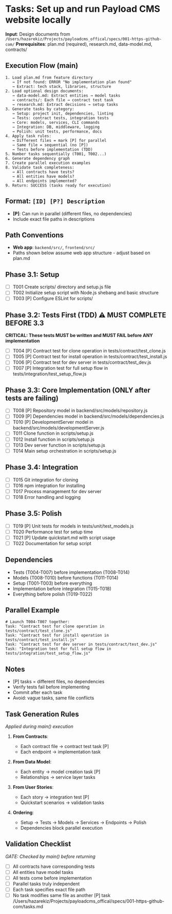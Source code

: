 # Tasks: Set up and run Payload CMS website locally

**Input**: Design documents from `/Users/hazarekiz/Projects/payloadcms_offical/specs/001-https-github-com/`
**Prerequisites**: plan.md (required), research.md, data-model.md, contracts/

## Execution Flow (main)
```
1. Load plan.md from feature directory
   → If not found: ERROR "No implementation plan found"
   → Extract: tech stack, libraries, structure
2. Load optional design documents:
   → data-model.md: Extract entities → model tasks
   → contracts/: Each file → contract test task
   → research.md: Extract decisions → setup tasks
3. Generate tasks by category:
   → Setup: project init, dependencies, linting
   → Tests: contract tests, integration tests
   → Core: models, services, CLI commands
   → Integration: DB, middleware, logging
   → Polish: unit tests, performance, docs
4. Apply task rules:
   → Different files = mark [P] for parallel
   → Same file = sequential (no [P])
   → Tests before implementation (TDD)
5. Number tasks sequentially (T001, T002...)
6. Generate dependency graph
7. Create parallel execution examples
8. Validate task completeness:
   → All contracts have tests?
   → All entities have models?
   → All endpoints implemented?
9. Return: SUCCESS (tasks ready for execution)
```

## Format: `[ID] [P?] Description`
- **[P]**: Can run in parallel (different files, no dependencies)
- Include exact file paths in descriptions

## Path Conventions
- **Web app**: `backend/src/`, `frontend/src/`
- Paths shown below assume web app structure - adjust based on plan.md

## Phase 3.1: Setup
- [ ] T001 Create scripts/ directory and setup.js file
- [ ] T002 Initialize setup script with Node.js shebang and basic structure
- [ ] T003 [P] Configure ESLint for scripts/

## Phase 3.2: Tests First (TDD) ⚠️ MUST COMPLETE BEFORE 3.3
**CRITICAL: These tests MUST be written and MUST FAIL before ANY implementation**
- [ ] T004 [P] Contract test for clone operation in tests/contract/test_clone.js
- [ ] T005 [P] Contract test for install operation in tests/contract/test_install.js
- [ ] T006 [P] Contract test for dev server in tests/contract/test_dev.js
- [ ] T007 [P] Integration test for full setup flow in tests/integration/test_setup_flow.js

## Phase 3.3: Core Implementation (ONLY after tests are failing)
- [ ] T008 [P] Repository model in backend/src/models/repository.js
- [ ] T009 [P] Dependencies model in backend/src/models/dependencies.js
- [ ] T010 [P] DevelopmentServer model in backend/src/models/developmentServer.js
- [ ] T011 Clone function in scripts/setup.js
- [ ] T012 Install function in scripts/setup.js
- [ ] T013 Dev server function in scripts/setup.js
- [ ] T014 Main setup orchestration in scripts/setup.js

## Phase 3.4: Integration
- [ ] T015 Git integration for cloning
- [ ] T016 npm integration for installing
- [ ] T017 Process management for dev server
- [ ] T018 Error handling and logging

## Phase 3.5: Polish
- [ ] T019 [P] Unit tests for models in tests/unit/test_models.js
- [ ] T020 Performance test for setup time
- [ ] T021 [P] Update quickstart.md with script usage
- [ ] T022 Documentation for setup script

## Dependencies
- Tests (T004-T007) before implementation (T008-T014)
- Models (T008-T010) before functions (T011-T014)
- Setup (T001-T003) before everything
- Implementation before integration (T015-T018)
- Everything before polish (T019-T022)

## Parallel Example
```
# Launch T004-T007 together:
Task: "Contract test for clone operation in tests/contract/test_clone.js"
Task: "Contract test for install operation in tests/contract/test_install.js"
Task: "Contract test for dev server in tests/contract/test_dev.js"
Task: "Integration test for full setup flow in tests/integration/test_setup_flow.js"
```

## Notes
- [P] tasks = different files, no dependencies
- Verify tests fail before implementing
- Commit after each task
- Avoid: vague tasks, same file conflicts

## Task Generation Rules
*Applied during main() execution*

1. **From Contracts**:
   - Each contract file → contract test task [P]
   - Each endpoint → implementation task
   
2. **From Data Model**:
   - Each entity → model creation task [P]
   - Relationships → service layer tasks
   
3. **From User Stories**:
   - Each story → integration test [P]
   - Quickstart scenarios → validation tasks

4. **Ordering**:
   - Setup → Tests → Models → Services → Endpoints → Polish
   - Dependencies block parallel execution

## Validation Checklist
*GATE: Checked by main() before returning*

- [ ] All contracts have corresponding tests
- [ ] All entities have model tasks
- [ ] All tests come before implementation
- [ ] Parallel tasks truly independent
- [ ] Each task specifies exact file path
- [ ] No task modifies same file as another [P] task</content>
<parameter name="filePath">/Users/hazarekiz/Projects/payloadcms_offical/specs/001-https-github-com/tasks.md
